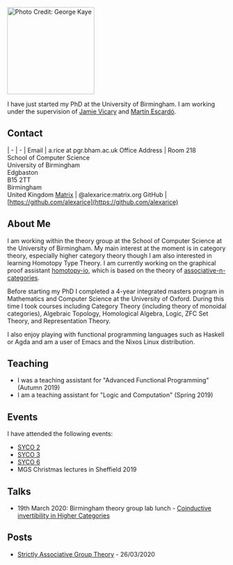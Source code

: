
<img class="photo" src="rice.jpg" width="200" title="Photo Credit: George Kaye">

I have just started my PhD at the University of Birmingham. I am
working under the supervision of [Jamie Vicary](http://www.cs.bham.ac.uk/~vicaryjo/) and [Martín Escardó](http://www.cs.bham.ac.uk/~mhe/).

## Contact

| - | - |
Email          | a.rice at pgr.bham.ac.uk
Office Address | Room 218 <br> School of Computer Science <br> University of Birmingham <br> Edgbaston <br> B15 2TT <br> Birmingham <br> United Kingdom
[Matrix](https://matrix.org)         | @alexarice:matrix.org
GitHub         | [https://github.com/alexarice](https://github.com/alexarice)

## About Me

I am working within the theory group at the School of Computer Science
at the University of Birmingham. My main interest at the moment is in
category theory, especially higher category theory though I am also
interested in learning Homotopy Type Theory. I am currently working on
the graphical proof assistant [homotopy-io](https://homotopy.io), which is based on the
theory of [associative-n-categories](https://ncatlab.org/nlab/show/associative+n-category).

Before starting my PhD I completed a 4-year integrated masters program
in Mathematics and Computer Science at the University of Oxford.
During this time I took courses including Category Theory (including
theory of monoidal categories), Algebraic Topology, Homological
Algebra, Logic, ZFC Set Theory, and Representation Theory.

I also enjoy playing with functional programming languages such as
Haskell or Agda and am a user of Emacs and the Nixos Linux
distribution.

## Teaching
- I was a teaching assistant for "Advanced Functional Programming" (Autumn 2019)
- I am a teaching assistant for "Logic and Computation" (Spring 2019)

## Events
I have attended the following events:

- [SYCO 2](http://events.cs.bham.ac.uk/syco/2/)
- [SYCO 3](http://events.cs.bham.ac.uk/syco/3/)
- [SYCO 6](http://events.cs.bham.ac.uk/syco/6/)
- MGS Christmas lectures in Sheffield 2019

## Talks
- 19th March 2020: Birmingham theory group lab lunch - [Coinductive invertibility in Higher Categories](talks/inverses.pdf)

## Posts
- [Strictly Associative Group Theory](posts/strict-group-theory.html) - 26/03/2020
